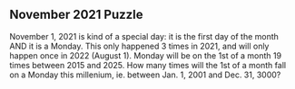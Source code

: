 ## November 2021 Puzzle

November 1, 2021 is kind of a special day: it is the first day of the month AND it is a Monday.  This only happened 3 times in 2021, and will only happen once in 2022 (August 1).  Monday will be on the 1st of a month 19 times between 2015 and 2025.  How many times will the 1st of a month fall on a Monday this millenium, ie. between Jan. 1, 2001 and Dec. 31, 3000?